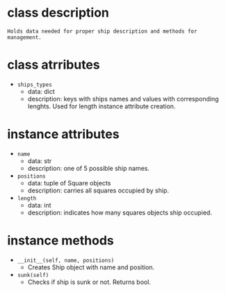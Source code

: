 # class description
    Holds data needed for proper ship description and methods for management.

# class atrributes
- `ships_types`
    - data: dict
    - description: keys with ships names and values with corresponding lenghts.
    Used for length instance attribute creation.

# instance attributes
- `name`
    - data: str
    - description: one of 5 possible ship names.
- `positions`
    - data: tuple of Square objects
    - description: carries all squares occupied by ship.
- `length`
    - data: int
    - description: indicates how many squares objects ship occupied.

# instance methods
- `__init__(self, name, positions)`
    - Creates Ship object with name and position.
- `sunk(self)`
    - Checks if ship is sunk or not. Returns bool.
